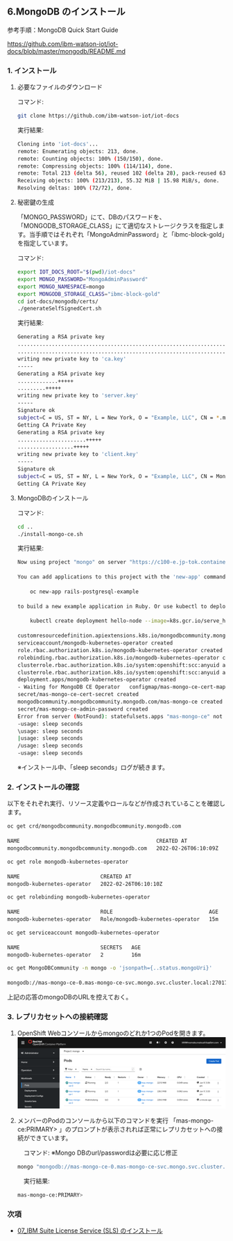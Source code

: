 
## 6.MongoDB のインストール

参考手順：MongoDB Quick Start Guide

https://github.com/ibm-watson-iot/iot-docs/blob/master/mongodb/README.md

### 1. インストール 
1. 必要なファイルのダウンロード

    コマンド:
    ```bash
    git clone https://github.com/ibm-watson-iot/iot-docs
    ```

    実行結果:
    ```bash
    Cloning into 'iot-docs'...
    remote: Enumerating objects: 213, done.
    remote: Counting objects: 100% (150/150), done.
    remote: Compressing objects: 100% (114/114), done.
    remote: Total 213 (delta 56), reused 102 (delta 28), pack-reused 63
    Receiving objects: 100% (213/213), 55.32 MiB | 15.98 MiB/s, done.
    Resolving deltas: 100% (72/72), done.
    ```

2. 秘密鍵の生成 

    「MONGO_PASSWORD」にて、DBのパスワードを、「MONGODB_STORAGE_CLASS」にて適切なストレージクラスを指定します。当手順ではそれぞれ「MongoAdminPassword」と「ibmc-block-gold」を指定しています。

    コマンド:
    ```bash
    export IOT_DOCS_ROOT="$(pwd)/iot-docs"
    export MONGO_PASSWORD="MongoAdminPassword"
    export MONGO_NAMESPACE=mongo
    export MONGODB_STORAGE_CLASS="ibmc-block-gold"
    cd iot-docs/mongodb/certs/
    ./generateSelfSignedCert.sh
    ```

    実行結果:
    ```bash
    Generating a RSA private key
    ..................................................................................................+++++
    .........................................................................................................................................................................................................................................................................................................................................................+++++
    writing new private key to 'ca.key'
    -----
    Generating a RSA private key
    .............+++++
    .........+++++
    writing new private key to 'server.key'
    -----
    Signature ok
    subject=C = US, ST = NY, L = New York, O = "Example, LLC", CN = *.mas-mongo-ce-svc.mongo.svc.cluster.local, emailAddress = test@example.com
    Getting CA Private Key
    Generating a RSA private key
    ......................+++++
    ..................+++++
    writing new private key to 'client.key'
    -----
    Signature ok
    subject=C = US, ST = NY, L = New York, O = "Example, LLC", CN = Mongo Client
    Getting CA Private Key
    ```


3. MongoDBのインストール

    コマンド:
    ```bash
    cd ..
    ./install-mongo-ce.sh
    ```

    実行結果:
    ```bash
    Now using project "mongo" on server "https://c100-e.jp-tok.containers.cloud.ibm.com:31666".

    You can add applications to this project with the 'new-app' command. For example, try:

        oc new-app rails-postgresql-example

    to build a new example application in Ruby. Or use kubectl to deploy a simple Kubernetes application:

        kubectl create deployment hello-node --image=k8s.gcr.io/serve_hostname

    customresourcedefinition.apiextensions.k8s.io/mongodbcommunity.mongodbcommunity.mongodb.com created
    serviceaccount/mongodb-kubernetes-operator created
    role.rbac.authorization.k8s.io/mongodb-kubernetes-operator created
    rolebinding.rbac.authorization.k8s.io/mongodb-kubernetes-operator created
    clusterrole.rbac.authorization.k8s.io/system:openshift:scc:anyuid added: "default"
    clusterrole.rbac.authorization.k8s.io/system:openshift:scc:anyuid added: "mongodb-kubernetes-operator"
    deployment.apps/mongodb-kubernetes-operator created
    - Waiting for MongoDB CE Operator   configmap/mas-mongo-ce-cert-map created
    secret/mas-mongo-ce-cert-secret created
    mongodbcommunity.mongodbcommunity.mongodb.com/mas-mongo-ce created
    secret/mas-mongo-ce-admin-password created
    Error from server (NotFound): statefulsets.apps "mas-mongo-ce" not found
    -usage: sleep seconds
    \usage: sleep seconds
    |usage: sleep seconds
    /usage: sleep seconds
    -usage: sleep seconds
    ```
 
    ※インストール中、「sleep seconds」ログが続きます。

### 2. インストールの確認
   
以下をそれぞれ実行、リソース定義やロールなどが作成されていることを確認します。

```bash
oc get crd/mongodbcommunity.mongodbcommunity.mongodb.com

NAME                                            CREATED AT
mongodbcommunity.mongodbcommunity.mongodb.com   2022-02-26T06:10:09Z
```

```bash
oc get role mongodb-kubernetes-operator

NAME                          CREATED AT
mongodb-kubernetes-operator   2022-02-26T06:10:10Z
```

```bash
oc get rolebinding mongodb-kubernetes-operator

NAME                          ROLE                               AGE
mongodb-kubernetes-operator   Role/mongodb-kubernetes-operator   15m
```

```bash
oc get serviceaccount mongodb-kubernetes-operator

NAME                          SECRETS   AGE
mongodb-kubernetes-operator   2         16m
```

```bash
oc get MongoDBCommunity -n mongo -o 'jsonpath={..status.mongoUri}'

mongodb://mas-mongo-ce-0.mas-mongo-ce-svc.mongo.svc.cluster.local:27017,mas-mongo-ce-1.mas-mongo-ce-svc.mongo.svc.cluster.local:27017,mas-mongo-ce-2.mas-mongo-ce-svc.mongo.svc.cluster.local:27017[root@maseladb01 mongodb]
```

上記の応答のmongoDBのURLを控えておく。

### 3. レプリカセットへの接続確認
1. OpenShift Webコンソールからmongoのどれか1つのPodを開きます。
![](2022-04-10-12-53-39.png)

2. メンバーのPodのコンソールから以下のコマンドを実行
    「mas-mongo-ce:PRIMARY> 」のプロンプトが表示されれば正常にレプリカセットへの接続ができています。
    
    　コマンド:
    ※Mongo DBのurl/passwordは必要に応じ修正

    ```bash
    mongo "mongodb://mas-mongo-ce-0.mas-mongo-ce-svc.mongo.svc.cluster.local:27017,mas-mongo-ce-1.mas-mongo-ce-svc.mongo.svc.cluster.local:27017,mas-mongo-ce-2.mas-mongo-ce-svc.mongo.svc.cluster.local:27017/?replicaSet=mas-mongo-ce" --username admin --password MongoAdminPassword --authenticationDatabase admin --ssl --sslAllowInvalidCertificates
    ```

    　実行結果:

    ```bash
    mas-mongo-ce:PRIMARY>
    ```



### 次項
- [07_IBM Suite License Service (SLS) のインストール](../07_sls/index.md)
